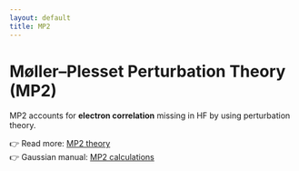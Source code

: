 ```yaml
---
layout: default
title: MP2
---
```


# Møller–Plesset Perturbation Theory (MP2)

MP2 accounts for **electron correlation** missing in HF by using perturbation theory.

👉 Read more: [MP2 theory](https://en.wikipedia.org/wiki/M%C3%B8ller%E2%80%93Plesset_perturbation_theory)  
👉 Gaussian manual: [MP2 calculations](https://gaussian.com/mp2/)

